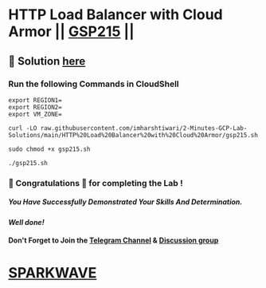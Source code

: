 # HTTP Load Balancer with Cloud Armor || [GSP215](https://www.cloudskillsboost.google/focuses/1232?parent=catalog) ||

## 🔑 Solution [here](https://www.youtube.com/@sparkwave.01)

### Run the following Commands in CloudShell
```
export REGION1=
export REGION2=
export VM_ZONE=
```
```
curl -LO raw.githubusercontent.com/imharshtiwari/2-Minutes-GCP-Lab-Solutions/main/HTTP%20Load%20Balancer%20with%20Cloud%20Armor/gsp215.sh

sudo chmod +x gsp215.sh

./gsp215.sh
```

### 🐼 Congratulations 🎉 for completing the Lab !

##### *You Have Successfully Demonstrated Your Skills And Determination.*

#### *Well done!*

#### Don't Forget to Join the [Telegram Channel](https://t.me/sparkwave.01) & [Discussion group](https://t.me/sparkwave.01chats)

# [SPARKWAVE](https://www.youtube.com/@sparkwave.01)
